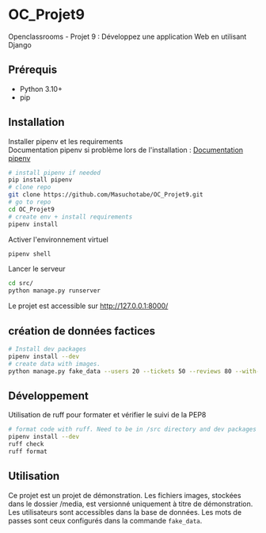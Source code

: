 # OC_Projet9
Openclassrooms - Projet 9 : Développez une application Web en utilisant Django

## Prérequis

- Python 3.10+
- pip

## Installation

Installer pipenv et les requirements  
Documentation pipenv si problème lors de l'installation : [Documentation pipenv](https://pipenv.pypa.io/en/latest/installation.html)
```bash
# install pipenv if needed
pip install pipenv
# clone repo
git clone https://github.com/Masuchotabe/OC_Projet9.git
# go to repo
cd OC_Projet9 
# create env + install requirements 
pipenv install
```

Activer l'environnement virtuel
```bash
pipenv shell
```
Lancer le serveur

```bash
cd src/
python manage.py runserver
```
Le projet est accessible sur http://127.0.0.1:8000/

## création de données factices
```bash
# Install dev packages
pipenv install --dev 
# create data with images. 
python manage.py fake_data --users 20 --tickets 50 --reviews 80 --with-images
```

## Développement
Utilisation de ruff pour formater et vérifier le suivi de la PEP8
```bash
# format code with ruff. Need to be in /src directory and dev packages installed 
pipenv install --dev
ruff check  
ruff format 
```

## Utilisation
Ce projet est un projet de démonstration. Les fichiers images, stockées dans le dossier /media, est versionné uniquement à titre de démonstration. 
Les utilisateurs sont accessibles dans la base de données. 
Les mots de passes sont ceux configurés dans la commande `fake_data`.




